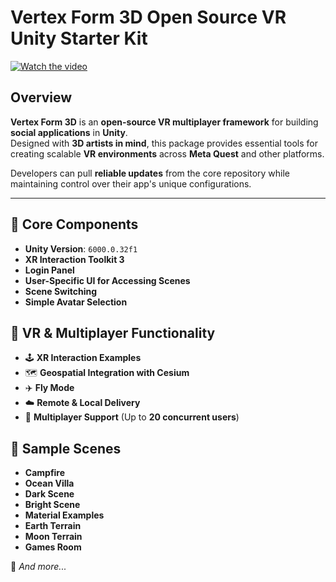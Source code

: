 # **Vertex Form 3D Open Source VR Unity Starter Kit**  

[![Watch the video](https://github.com/evgeniyasimmons/my-sandbox/raw/main/ShortVF3D.gif)](https://youtu.be/1Xt_7Uxr8T)  

## Overview  

**Vertex Form 3D** is an **open-source VR multiplayer framework** for building **social applications** in **Unity**.  
Designed with **3D artists in mind**, this package provides essential tools for creating scalable **VR environments** across **Meta Quest** and other platforms.  

Developers can pull **reliable updates** from the core repository while maintaining control over their app's unique configurations.  

---



## 🔹 Core Components  
- **Unity Version**: `6000.0.32f1`  
- **XR Interaction Toolkit 3**  
- **Login Panel**  
- **User-Specific UI for Accessing Scenes**  
- **Scene Switching**  
- **Simple Avatar Selection**  


## 🚀 VR & Multiplayer Functionality  
- 🕹️ **XR Interaction Examples**  
- 🗺️ **Geospatial Integration with Cesium**  
- ✈️ **Fly Mode**  
- ☁️ **Remote & Local Delivery**  
- 👥 **Multiplayer Support** (Up to **20 concurrent users**)
  
## 🎨 Sample Scenes  
  - **Campfire**
  - **Ocean Villa**  
  -  **Dark Scene**  
  -  **Bright Scene**  
  - **Material Examples**
  -  **Earth Terrain**  
  -  **Moon Terrain**  
  - **Games Room** 

🔹 *And more...*  
